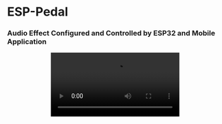 # ESP-Pedal
### Audio Effect Configured and Controlled by ESP32 and Mobile Application

<p align="center">
  <video src="https://github.com/andresima0/ESP-Pedal/assets/111400782/5dc937ab-4dac-4efc-8266-a585ba58c51c">
</p>

